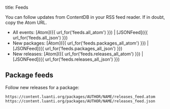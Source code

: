 title: Feeds

You can follow updates from ContentDB in your RSS feed reader. If in doubt, copy the Atom URL.

* All events: [Atom]({{ url_for('feeds.all_atom') }}) | [JSONFeed]({{ url_for('feeds.all_json') }})
* New packages: [Atom]({{ url_for('feeds.packages_all_atom') }}) | [JSONFeed]({{ url_for('feeds.packages_all_json') }})
* New releases: [Atom]({{ url_for('feeds.releases_all_atom') }}) | [JSONFeed]({{ url_for('feeds.releases_all_json') }})

## Package feeds

Follow new releases for a package:

```
https://content.luanti.org/packages/AUTHOR/NAME/releases_feed.atom
https://content.luanti.org/packages/AUTHOR/NAME/releases_feed.json
```

